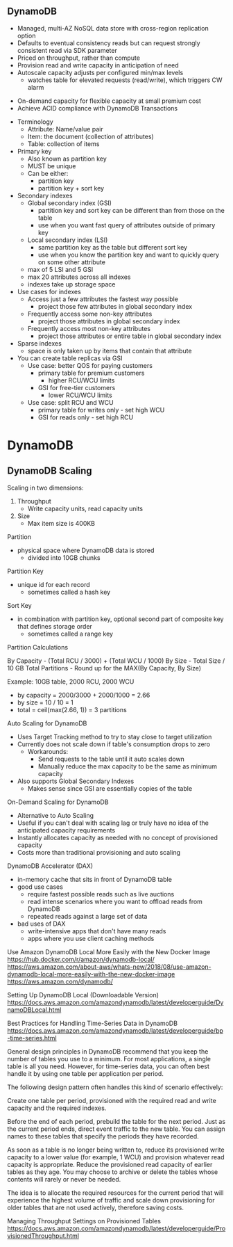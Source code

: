 ## DynamoDB

* Managed, multi-AZ NoSQL data store with cross-region replication option
* Defaults to eventual consistency reads but can request strongly consistent read via SDK parameter
* Priced on throughput, rather than compute
* Provision read and write capacity in anticipation of need
* Autoscale capacity adjusts per configured min/max levels
	- watches table for elevated requests (read/write), which triggers CW alarm
- On-demand capacity for flexible capacity at small premium cost
- Achieve ACID compliance with DynamoDB Transactions
* Terminology
	- Attribute: Name/value pair
	- Item: the document (collection of attributes)
	- Table: collection of items
* Primary key
	- Also known as partition key
	- MUST be unique
	- Can be either:
		- partition key
		- partition key + sort key
* Secondary indexes
	- Global secondary index (GSI)
		- partition key and sort key can be different than from those on the table
		- use when you want fast query of attributes outside of primary key
	- Local secondary index (LSI)
		- same partition key as the table but different sort key
		- use when you know the partition key and want to quickly query on some other attribute
	- max of 5 LSI and 5 GSI
	- max 20 attributes across all indexes
	- indexes take up storage space
* Use cases for indexes
	- Access just a few attributes the fastest way possible
		- project those few attributes in global secondary index
	- Frequently access some non-key attributes
		- project those attributes in global secondary index
	- Frequently access most non-key attributes
		- project those attributes or entire table in global secondary index
* Sparse indexes
	- space is only taken up by items that contain that attribute
* You can create table replicas via GSI
	- Use case: better QOS for paying customers
		- primary table for premium customers
			- higher RCU/WCU limits
		- GSI for free-tier customers
			- lower RCU/WCU limits
	- Use case: split RCU and WCU
		- primary table for writes only - set high WCU
		- GSI for reads only - set high RCU




# DynamoDB

## DynamoDB Scaling

Scaling in two dimensions:
1. Throughput
	- Write capacity units, read capacity units
2. Size
	- Max item size is 400KB

Partition
- physical space where DynamoDB data is stored
	- divided into 10GB chunks

Partition Key
- unique id for each record
	- sometimes called a hash key

Sort Key
- in combination with partition key, optional second part of composite key that defines storage order
	- sometimes called a range key

Partition Calculations

By Capacity
	- (Total RCU / 3000) + (Total WCU / 1000)
By Size
	- Total Size / 10 GB
Total Partitions
	- Round up for the MAX(By Capacity, By Size)

Example:
10GB table, 2000 RCU, 2000 WCU
- by capacity = 2000/3000 + 2000/1000 = 2.66
- by size = 10 / 10 = 1
- total = ceil(max(2.66, 1)) = 3 partitions

Auto Scaling for DynamoDB
- Uses Target Tracking method to try to stay close to target utilization
- Currently  does not scale down if table's consumption drops to zero
	- Workarounds:
		- Send requests to the table until it auto scales down
		- Manually reduce the max capacity to be the same as minimum capacity
- Also supports Global Secondary Indexes
	- Makes sense since GSI are essentially copies of the table

On-Demand Scaling for DynamoDB
- Alternative to Auto Scaling
- Useful if you can't deal with scaling lag or truly have no idea of the anticipated capacity requirements
- Instantly allocates capacity as needed with no concept of provisioned capacity
- Costs more than traditional provisioning and auto scaling

DynamoDB Accelerator (DAX)
- in-memory cache that sits in front of DynamoDB table
- good use cases
	- require fastest possible reads such as live auctions
	- read intense scenarios where you want to offload reads from DynamoDB
	- repeated reads against a large set of data
- bad uses of DAX
	- write-intensive apps that don't have many reads
	- apps where you use client caching methods




Use Amazon DynamoDB Local More Easily with the New Docker Image
https://hub.docker.com/r/amazon/dynamodb-local/
https://aws.amazon.com/about-aws/whats-new/2018/08/use-amazon-dynamodb-local-more-easily-with-the-new-docker-image
https://aws.amazon.com/dynamodb/

Setting Up DynamoDB Local (Downloadable Version)
https://docs.aws.amazon.com/amazondynamodb/latest/developerguide/DynamoDBLocal.html






Best Practices for Handling Time-Series Data in DynamoDB
https://docs.aws.amazon.com/amazondynamodb/latest/developerguide/bp-time-series.html


General design principles in DynamoDB recommend that you keep the number of tables you use to a minimum. For most applications, a single table is all you need. However, for time-series data, you can often best handle it by using one table per application per period.


The following design pattern often handles this kind of scenario effectively:

Create one table per period, provisioned with the required read and write capacity and the required indexes.

Before the end of each period, prebuild the table for the next period. Just as the current period ends, direct event traffic to the new table. You can assign names to these tables that specify the periods they have recorded.

As soon as a table is no longer being written to, reduce its provisioned write capacity to a lower value (for example, 1 WCU) and provision whatever read capacity is appropriate. Reduce the provisioned read capacity of earlier tables as they age. You may choose to archive or delete the tables whose contents will rarely or never be needed.

The idea is to allocate the required resources for the current period that will experience the highest volume of traffic and scale down provisioning for older tables that are not used actively, therefore saving costs.


Managing Throughput Settings on Provisioned Tables
https://docs.aws.amazon.com/amazondynamodb/latest/developerguide/ProvisionedThroughput.html

